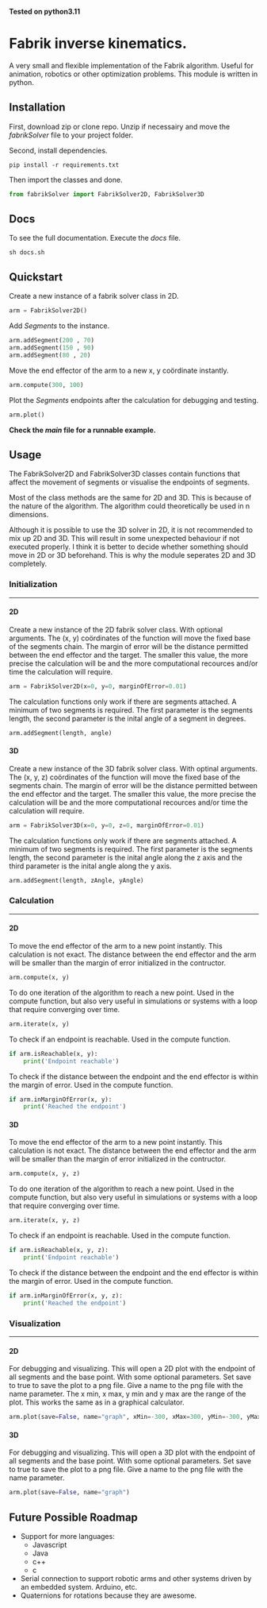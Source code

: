 **Tested on python3.11**

# Fabrik inverse kinematics.

A very small and flexible implementation of the Fabrik algorithm. Useful for animation, robotics or other optimization problems.
This module is written in python. 

## Installation

First, download zip or clone repo. Unzip if necessairy and move the *fabrikSolver* file to your project folder.

Second, install dependencies.
```
pip install -r requirements.txt
```

Then import the classes and done.
```python
from fabrikSolver import FabrikSolver2D, FabrikSolver3D
```

## Docs

To see the full documentation. Execute the *docs* file.

```
sh docs.sh
```

## Quickstart

Create a new instance of a fabrik solver class in 2D.

```python
arm = FabrikSolver2D()
```

Add *Segments* to the instance.

```python
arm.addSegment(200 , 70)
arm.addSegment(150 , 90)
arm.addSegment(80 , 20)
```

Move the end effector of the arm to a new x, y coördinate instantly.

```python
arm.compute(300, 100)
```

Plot the *Segments* endpoints after the calculation for debugging and testing.

```python
arm.plot()
```

__Check the *main* file for a runnable example.__

## Usage

The FabrikSolver2D and FabrikSolver3D classes contain functions that affect the movement of segments or visualise the endpoints of segments.

Most of the class methods are the same for 2D and 3D. This is because of the nature of the algorithm. The algorithm could theoretically be used in n dimensions. 

Although it is possible to use the 3D solver in 2D, it is not recommended to mix up 2D and 3D. This will result in some unexpected behaviour if not executed properly. I think it is better to decide whether something should move in 2D or 3D beforehand. This is why the module seperates 2D and 3D completely. 

### __Initialization__
----

#### 2D

Create a new instance of the 2D fabrik solver class. With optional arguments.
The (x, y) coördinates of the function will move the fixed base of the segments chain.
The margin of error will be the distance permitted between the end effector and the target. The smaller this value, the more precise the calculation will be and the more computational recources and/or time the calculation will require.

```python
arm = FabrikSolver2D(x=0, y=0, marginOfError=0.01)
```

The calculation functions only work if there are segments attached. A minimum of two segments is required. The first parameter is the segments length, the second parameter is the inital angle of a segment in degrees.

```python
arm.addSegment(length, angle)
```

#### 3D

Create a new instance of the 3D fabrik solver class. With optinal arguments.
The (x, y, z) coördinates of the function will move the fixed base of the segments chain.
The margin of error will be the distance permitted between the end effector and the target. The smaller this value, the more precise the calculation will be and the more computational recources and/or time the calculation will require.

```python
arm = FabrikSolver3D(x=0, y=0, z=0, marginOfError=0.01)
```

The calculation functions only work if there are segments attached. A minimum of two segments is required. The first parameter is the segments length, the second parameter is the inital angle along the z axis and the third parameter is the inital angle along the y axis.

```python
arm.addSegment(length, zAngle, yAngle)
```

### __Calculation__
----

#### 2D

To move the end effector of the arm to a new point instantly. This calculation is not exact. The distance between the end effector and the arm will be smaller than the margin of error initialized in the contructor.

```python
arm.compute(x, y)
```

To do one iteration of the algorithm to reach a new point. Used in the compute function, but also very useful in simulations or systems with a loop that require converging over time.

```python
arm.iterate(x, y)
```

To check if an endpoint is reachable. Used in the compute function.

```python
if arm.isReachable(x, y):
    print('Endpoint reachable')
```

To check if the distance between the endpoint and the end effector is within the margin of error. Used in the compute function.

```python
if arm.inMarginOfError(x, y):
    print('Reached the endpoint')
```

#### 3D

To move the end effector of the arm to a new point instantly. This calculation is not exact. The distance between the end effector and the arm will be smaller than the margin of error initialized in the contructor.

```python
arm.compute(x, y, z)
```

To do one iteration of the algorithm to reach a new point. Used in the compute function, but also very useful in simulations or systems with a loop that require converging over time.

```python
arm.iterate(x, y, z)
```

To check if an endpoint is reachable. Used in the compute function.

```python
if arm.isReachable(x, y, z):
    print('Endpoint reachable')
```

To check if the distance between the endpoint and the end effector is within the margin of error. Used in the compute function.

```python
if arm.inMarginOfError(x, y, z):
    print('Reached the endpoint')
```

### __Visualization__
----

#### 2D

For debugging and visualizing. This will open a 2D plot with the endpoint of all segments and the base point.
With some optional parameters. Set save to true to save the plot to a png file. Give a name to the png file with the name parameter. The x min, x max, y min and y max are the range of the plot. This works the same as in a graphical calculator.
```python
arm.plot(save=False, name="graph", xMin=-300, xMax=300, yMin=-300, yMax=300)
```

#### 3D

For debugging and visualizing. This will open a 3D plot with the endpoint of all segments and the base point.
With some optional parameters. Set save to true to save the plot to a png file. Give a name to the png file with the name parameter.
```python
arm.plot(save=False, name="graph")
```

## Future Possible Roadmap

* Support for more languages:
    * Javascript
    * Java
    * c++
    * c
* Serial connection to support robotic arms and other systems driven by an embedded system. Arduino, etc.
* Quaternions for rotations because they are awesome.
